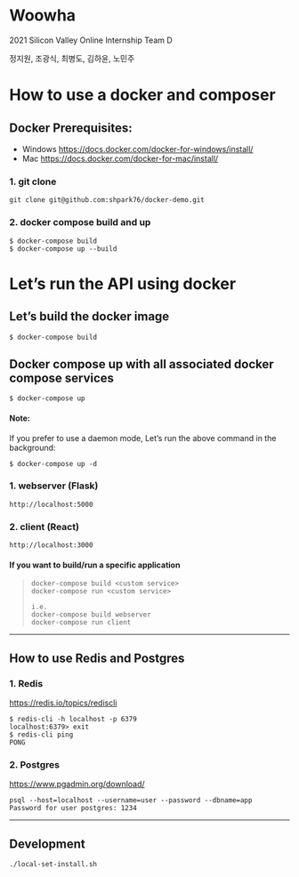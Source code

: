 # Woowha
2021 Silicon Valley Online Internship Team D

정지원, 조광식, 최병도, 김하윤, 노민주

# How to use a docker and composer
## Docker Prerequisites:
- Windows
https://docs.docker.com/docker-for-windows/install/
- Mac
https://docs.docker.com/docker-for-mac/install/


### 1. git clone
```
git clone git@github.com:shpark76/docker-demo.git
```

### 2. docker compose build and up 
```
$ docker-compose build
$ docker-compose up --build
```

# Let’s run the API using docker
## Let’s build the docker image
```
$ docker-compose build
```

## Docker compose up with all associated docker compose services
```
$ docker-compose up
```
#### Note:
If you prefer to use a daemon mode, Let’s run the above command in the background:
```
$ docker-compose up -d
```

### 1. webserver (Flask)
```
http://localhost:5000
```

### 2. client (React)
```
http://localhost:3000
```  


#### If you want to build/run a specific application
> ```
> docker-compose build <custom service>
> docker-compose run <custom service>
> 
> i.e. 
> docker-compose build webserver
> docker-compose run client
> ```

---
## How to use Redis and Postgres
### 1. Redis
https://redis.io/topics/rediscli
```
$ redis-cli -h localhost -p 6379
localhost:6379> exit
$ redis-cli ping
PONG
```

### 2. Postgres
https://www.pgadmin.org/download/
```
psql --host=localhost --username=user --password --dbname=app
Password for user postgres: 1234
```
---

## Development
```shell
./local-set-install.sh
```